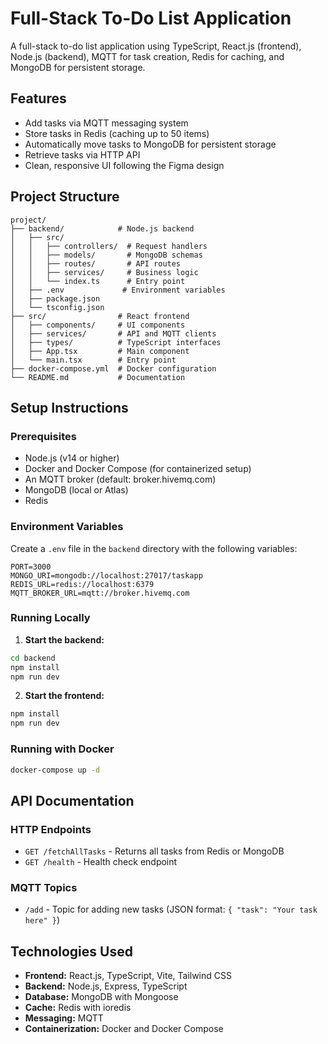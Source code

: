 # Full-Stack To-Do List Application

A full-stack to-do list application using TypeScript, React.js (frontend), Node.js (backend), MQTT for task creation, Redis for caching, and MongoDB for persistent storage.

## Features

- Add tasks via MQTT messaging system
- Store tasks in Redis (caching up to 50 items)
- Automatically move tasks to MongoDB for persistent storage
- Retrieve tasks via HTTP API
- Clean, responsive UI following the Figma design

## Project Structure

```
project/
├── backend/            # Node.js backend
│   ├── src/
│   │   ├── controllers/  # Request handlers
│   │   ├── models/       # MongoDB schemas
│   │   ├── routes/       # API routes
│   │   ├── services/     # Business logic
│   │   └── index.ts      # Entry point
│   ├── .env             # Environment variables
│   ├── package.json
│   └── tsconfig.json
├── src/                # React frontend
│   ├── components/     # UI components
│   ├── services/       # API and MQTT clients
│   ├── types/          # TypeScript interfaces
│   ├── App.tsx         # Main component
│   └── main.tsx        # Entry point
├── docker-compose.yml  # Docker configuration
└── README.md           # Documentation
```

## Setup Instructions

### Prerequisites

- Node.js (v14 or higher)
- Docker and Docker Compose (for containerized setup)
- An MQTT broker (default: broker.hivemq.com)
- MongoDB (local or Atlas)
- Redis

### Environment Variables

Create a `.env` file in the `backend` directory with the following variables:

```
PORT=3000
MONGO_URI=mongodb://localhost:27017/taskapp
REDIS_URL=redis://localhost:6379
MQTT_BROKER_URL=mqtt://broker.hivemq.com
```

### Running Locally

1. **Start the backend:**

```bash
cd backend
npm install
npm run dev
```

2. **Start the frontend:**

```bash
npm install
npm run dev
```

### Running with Docker

```bash
docker-compose up -d
```

## API Documentation

### HTTP Endpoints

- `GET /fetchAllTasks` - Returns all tasks from Redis or MongoDB
- `GET /health` - Health check endpoint

### MQTT Topics

- `/add` - Topic for adding new tasks (JSON format: `{ "task": "Your task here" }`)

## Technologies Used

- **Frontend:** React.js, TypeScript, Vite, Tailwind CSS
- **Backend:** Node.js, Express, TypeScript
- **Database:** MongoDB with Mongoose
- **Cache:** Redis with ioredis
- **Messaging:** MQTT
- **Containerization:** Docker and Docker Compose